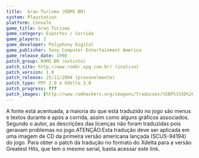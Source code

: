 ```yaml
---
title:  Gran Turismo (ROMS BR)
system: Playstation
platform: Console
game_title: Gran Turismo
game_category: Esportes / Corrida
game_players: 2
game_developer: Polyphony Digital
game_publisher: Sony Computer Entertainment America
game_release_date: 1998
patch_group: ROMS BR (extinto)
patch_site: http://www.rombr.xpg.com.br/ (inativo)
patch_version: 1.0
patch_release: 25/11/2004 (provavelmente)
patch_type: PPF 2.0 e Xdelta 3.0
patch_progress: ???
patch_images: [http://www.romhackers.org/imagens/traducoes/%5BPS1%5D%20Gran%20Turismo%20-%20ROMS%20BR%20-%201.jpg,http://www.romhackers.org/imagens/traducoes/%5BPS1%5D%20Gran%20Turismo%20-%20ROMS%20BR%20-%202.png,http://www.romhackers.org/imagens/traducoes/%5BPS1%5D%20Gran%20Turismo%20-%20ROMS%20BR%20-%203.png]
---
```

A fonte está acentuada, a maioria do que está traduzido no jogo são menus e textos durante e após a corrida, assim como alguns gráficos associados. Segundo o autor, as descrições das licenças não foram traduzidas pois geravam problemas no jogo.ATENÇÃO:Esta tradução deve ser aplicada em uma imagem de CD da primeira versão americana lançada (SCUS-94194) do jogo. Para obter o patch da tradução no formato do Xdelta para a versão Greatest Hits, que tem o mesmo serial, basta acessar este link.